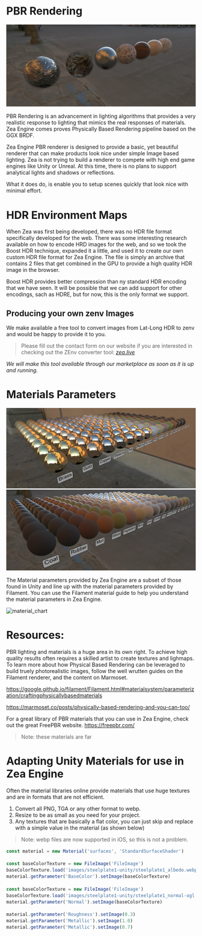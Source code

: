
# PBR Rendering

![pbr-materials](_media/pbr-materials.jpg)




PBR Rendering is an advancement in lighting algorithms that provides a very realistic response to lighting that mimics the real responses of materials. Zea Engine comes proves Physically Based Rendering pipeline based on the GGX BRDF. 


Zea Engine PBR renderer is designed to provide a basic, yet beautiful renderer that can make products look nice under simple Image based lighting. Zea is not trying to build a renderer to compete with high end game engines like Unity or Unreal. At this time, there is no plans to support analytical lights and shadows or reflections. 

What it does do, is enable you to setup scenes quickly that look nice with minimal effort.


# HDR Environment Maps

When Zea was first being developed, there was no HDR file format specifically developed for the web. There was some interesting research available on how to encode HRD images for the web, and so we took the Boost HDR technique, expanded it a little, and used it to create our own custom HDR file format for Zea Engine. The file is simply an archive that contains 2 files that get combined in the GPU to provide a high quality HDR image in the browser. 

Boost HDR provides better compression than ny standard HDR encoding that we have seen. It will be possible that we can add support for other encodings, sach as HDRE, but for now, this is the only format we support. 

## Producing your own zenv Images

We make available a free tool to convert images from Lat-Long HDR to zenv and would be happy to provide it to you. 

> Please fill out the contact form on our website if you are interested in checking out the ZEnv converter tool: [_zea.live_](https://www.zea.live/contact-us)

*We will make this tool available through our marketplace as soon as it is up and running.*




# Materials Parameters


![pbr-material-library1](_media/pbr-material-library1.jpg)
![pbr-material-library2](_media/pbr-material-library2.jpg)

The Material parameters provided by Zea Engine are a subset of those found in Unity and line up with the material parameters provided by Filament. You can use the Filament material guide to help you understand the material parameters in Zea Engine.

![material_chart](https://google.github.io/filament/images/material_chart.jpg)


# Resources:

PBR lighting and materials is a huge area in its own right. To achieve high quality results often requires a skilled artist to create textures and lighmaps. To learn more about how Physical Based Rendering can be leveraged to build truely photorealistic images, follow the well wrutten guides on the Filament renderer, and the content on Marmoset.

https://google.github.io/filament/Filament.html#materialsystem/parameterization/craftingphysicallybasedmaterials

https://marmoset.co/posts/physically-based-rendering-and-you-can-too/


For a great library of PBR materials that you can use in Zea Engine, check out the great FreePBR website.
https://freepbr.com/

> Note: these materials are far 

# Adapting Unity Materials for use in Zea Engine

Often the material libraries online provide materials that use huge textures and are in formats that are not efficient. 

1. Convert all PNG, TGA or any other format to webp.
2. Resize to be as small as you need for your project.
3. Any textures that are basically a flat color, you can just skip and replace with a simple value in the material (as shown below)

> Note: webp files are now supported in iOS, so this is not a problem.

```javascript
const material = new Material('surfaces', 'StandardSurfaceShader')

const baseColorTexture = new FileImage('FileImage')
baseColorTexture.load('images/steelplate1-unity/steelplate1_albedo.webp')
material.getParameter('BaseColor').setImage(baseColorTexture)

const baseColorTexture = new FileImage('FileImage')
baseColorTexture.load('images/steelplate1-unity/steelplate1_normal-ogl.webp')
material.getParameter('Normal').setImage(baseColorTexture)

material.getParameter('Roughness').setImage(0.3)
material.getParameter('Metallic').setImage(1.0)
material.getParameter('Metallic').setImage(0.7)
```
